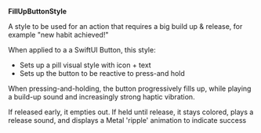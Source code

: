 **FillUpButtonStyle**

A style to be used for an action that requires a big build up & release, for example "new habit achieved!"

When applied to a a SwiftUI Button, this style:
* Sets up a pill visual style with icon + text
* Sets up the button to be reactive to press-and hold

When pressing-and-holding, the button progressively fills up, while playing a build-up sound and increasingly strong haptic vibration.  

If released early, it empties out.
If held until release, it stays colored, plays a release sound, and displays a Metal 'ripple' animation to indicate success
